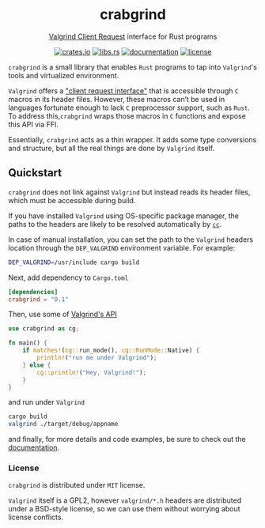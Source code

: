 <div align="center">
	<h1>crabgrind</h1>
	<p><a href="https://valgrind.org/docs/manual/manual-core-adv.html#manual-core-adv.clientreq">Valgrind Client Request</a> interface for Rust programs</p>

[crates.io]: https://crates.io/crates/crabgrind
[libs.rs]: https://lib.rs/crates/crabgrind
[documentation]: https://docs.rs/crabgrind
[license]: https://github.com/2dav/crabgrind/blob/main/LICENSE

[![crates.io](https://img.shields.io/crates/v/crabgrind)][crates.io]
[![libs.rs](https://img.shields.io/badge/libs.rs-crabgrind-orange)][libs.rs]
[![documentation](https://img.shields.io/docsrs/crabgrind)][documentation]
[![license](https://img.shields.io/crates/l/crabgrind)][license]

</div>

`crabgrind` is a small library that enables `Rust` programs to tap into `Valgrind`'s tools and virtualized environment.

`Valgrind` offers a ["client request interface"](https://valgrind.org/docs/manual/manual-core-adv.html#manual-core-adv.clientreq) that is accessible through `C` macros in its header files.
However, these macros can’t be used in languages fortunate enough to lack `C` preprocessor support, such as `Rust`. To address this,`crabgrind` wraps those macros in `C` functions and expose this API via FFI.

Essentially, `crabgrind` acts as a thin wrapper. It adds some type conversions and structure, but all the real things are done by `Valgrind` itself.

## Quickstart
`crabgrind` does not link against `Valgrind` but instead reads its header files, which must be accessible during build.

If you have installed `Valgrind` using OS-specific package manager, the paths to the headers are likely to be resolved automatically by [`cc`](https://docs.rs/cc/latest/cc/index.html). 

In case of manual installation, you can set the path to the `Valgrind` headers location through the `DEP_VALGRIND` environment variable. For example:

```bash
DEP_VALGRIND=/usr/include cargo build
```

Next, add dependency to `Cargo.toml`
```toml
[dependencies]
crabgrind = "0.1"
```

Then, use some of [Valgrind's API](https://docs.rs/crabgrind/latest/crabgrind/#modules)
```rust
use crabgrind as cg;

fn main() {
    if matches!(cg::run_mode(), cg::RunMode::Native) {
        println!("run me under Valgrind");
    } else {
        cg::println!("Hey, Valgrind!");
    }
}
```
and run under `Valgrind` 

``` bash
cargo build
valgrind ./target/debug/appname
```

and finally, for more details and code examples, be sure to check out the
[documentation](https://img.shields.io/docsrs/crabgrind).

### License
`crabgrind` is distributed under `MIT` license.

`Valgrind` itself is a GPL2, however `valgrind/*.h` headers are distributed under a BSD-style license, 
so we can use them without worrying about license conflicts.
